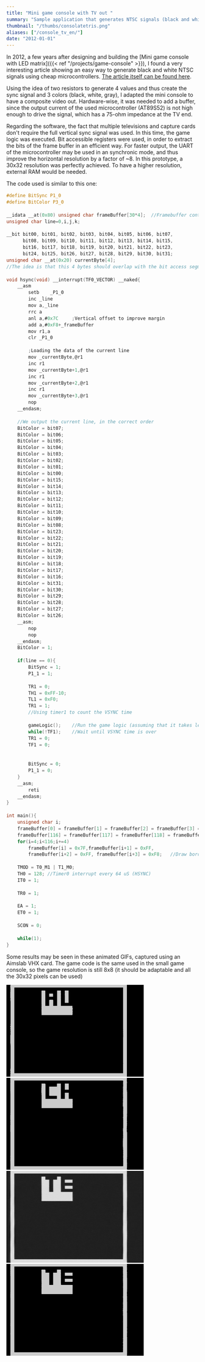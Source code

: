 ```yaml
---
title: "Mini game console with TV out "
summary: "Sample application that generates NTSC signals (black and white) which can be viewed in any standard definition TV. Based in a 8052 microcontroller."
thumbnail: "/thumbs/consolatetris.png"
aliases: ["/console_tv_en/"]
date: "2012-01-01"
---
```


In 2012, a few years after designing and building the [Mini game console with LED matrix]({{< ref "/projects/game-console" >}}), I found a very interesting article showing an easy way to generate black and white NTSC signals using cheap microcontrollers. [The article itself can be found here](http://web.archive.org/web/20100221181006/http://www.rickard.gunee.com/projects/video/pic/howto.php).

Using the idea of two resistors to generate 4 values and thus create the sync signal and 3 colors (black, white, gray), I adapted the mini console to have a composite video out. Hardware-wise, it was needed to add a buffer, since the output current of the used microcontroller (AT89S52) is not high enough to drive the signal, which has a 75-ohm impedance at the TV end.

Regarding the software, the fact that multiple televisions and capture cards don't require the full vertical sync signal was used. In this time, the game logic was executed. Bit accessible registers were used, in order to extract the bits of the frame buffer in an efficient way. For faster output, the UART of the microcontroller may be used in an synchronic mode, and thus improve the horizontal resolution by a factor of ~8. In this prototype, a 30x32 resolution was perfectly achieved. To have a higher resolution, external RAM would be needed.

The code used is similar to this one:

```c
#define BitSync P1_0
#define BitColor P3_0

__idata __at(0x80) unsigned char frameBuffer[30*4];  //Framebuffer containing the pixels that will be shown
unsigned char line=0,i,j,k;

__bit bit00, bit01, bit02, bit03, bit04, bit05, bit06, bit07, 
	  bit08, bit09, bit10, bit11, bit12, bit13, bit14, bit15, 
	  bit16, bit17, bit18, bit19, bit20, bit21, bit22, bit23, 
	  bit24, bit25, bit26, bit27, bit28, bit29, bit30, bit31;
unsigned char __at(0x20) currentByte[4];	
//The idea is that this 4 bytes should overlap with the bit access segment, so the 32 bits are easily accessable

void hsync(void) __interrupt(TF0_VECTOR) __naked{
	__asm
		setb	_P1_0
		inc	_line
		mov	a,_line
		rrc	a
		anl a,#0x7C		;Vertical offset to improve margin
		add	a,#0xF8+_frameBuffer
		mov	r1,a
		clr	_P1_0
	
		;Loading the data of the current line
		mov	_currentByte,@r1	
		inc r1
		mov	_currentByte+1,@r1
		inc r1
		mov	_currentByte+2,@r1
		inc r1
		mov	_currentByte+3,@r1
		nop
	__endasm;
		
	//We output the current line, in the correct order
	BitColor = bit07;		
	BitColor = bit06;
	BitColor = bit05;
	BitColor = bit04;
	BitColor = bit03;
	BitColor = bit02;
	BitColor = bit01;
	BitColor = bit00;
	BitColor = bit15;
	BitColor = bit14;
	BitColor = bit13;
	BitColor = bit12;
	BitColor = bit11;
	BitColor = bit10;
	BitColor = bit09;
	BitColor = bit08;
	BitColor = bit23;
	BitColor = bit22;
	BitColor = bit21;
	BitColor = bit20;
	BitColor = bit19;
	BitColor = bit18;
	BitColor = bit17;
	BitColor = bit16;		
	BitColor = bit31;
	BitColor = bit30;
	BitColor = bit29;
	BitColor = bit28;
	BitColor = bit27;
	BitColor = bit26;
	__asm;	
		nop
		nop
	__endasm;
	BitColor = 1;
	
	if(line == 0){
		BitSync = 1;
		P1_1 = 1;

		TR1 = 0;
		TH1 = 0xFF-10;
		TL1 = 0xF0;		
		TR1 = 1;
		//Using timer1 to count the VSYNC time
		
		gameLogic();	//Run the game logic (assuming that it takes less than VSYNC time)
		while(!TF1);	//Wait until VSYNC time is over
		TR1 = 0;
		TF1 = 0;
	
		
		BitSync = 0;
		P1_1 = 0;
	}
	__asm;
		reti
	__endasm;
}

int main(){
	unsigned char i;
	frameBuffer[0] = frameBuffer[1] = frameBuffer[2] = frameBuffer[3] = 0x00;
	frameBuffer[116] = frameBuffer[117] = frameBuffer[118] = frameBuffer[119] = 0x00;
	for(i=4;i<116;i+=4) 
		frameBuffer[i] = 0x7F,frameBuffer[i+1] = 0xFF,		
		frameBuffer[i+2] = 0xFF, frameBuffer[i+3] = 0xF8;	//Draw border
		
	TMOD = T0_M1 | T1_M0;
	TH0 = 128; //Timer0 interrupt every 64 uS (HSYNC)
	IT0 = 1;
	
	TR0 = 1;
	
	EA = 1;
	ET0 = 1;

	SCON = 0;
	
	while(1);
}
```

Some results may be seen in these animated GIFs, captured using an Aimslab VHX card. The game code is the same used in the small game console, so the game resolution is still 8x8 (it should be adaptable and all the 30x32 pixels can be used)

![Vid1](/images/consolaAuto.gif)
![Vid2](/images/consolaChopper.gif)
![Vid3](/images/consolaMenu.gif)
![Vid4](/images/consolaTetris.gif)
